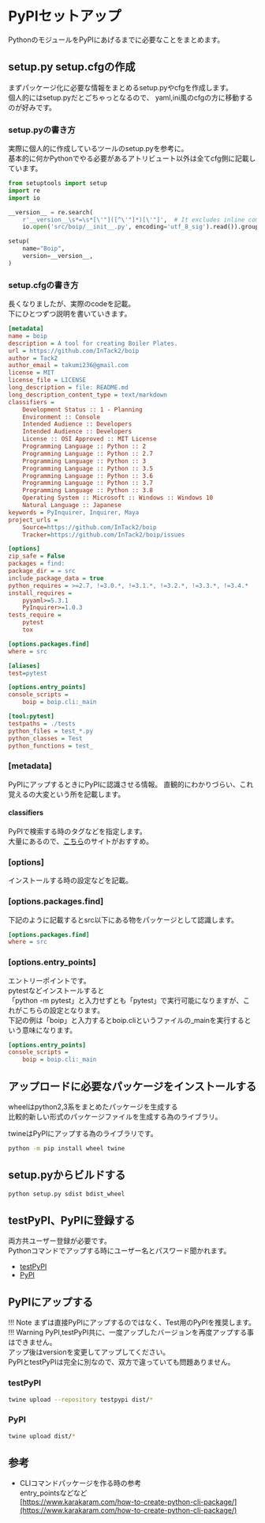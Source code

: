# PyPIセットアップ
PythonのモジュールをPyPIにあげるまでに必要なことをまとめます。

## setup.py setup.cfgの作成
まずパッケージ化に必要な情報をまとめるsetup.pyやcfgを作成します。  
個人的にはsetup.pyだとごちゃっとなるので、  yaml,ini風のcfgの方に移動するのが好みです。  

### setup.pyの書き方
実際に個人的に作成しているツールのsetup.pyを参考に。  
基本的に何かPythonでやる必要があるアトリビュート以外は全てcfg側に記載しています。  
```python
from setuptools import setup
import re
import io

__version__ = re.search(
    r'__version__\s*=\s*[\'"]([^\'"]*)[\'"]',  # It excludes inline comment too
    io.open('src/boip/__init__.py', encoding='utf_8_sig').read()).group(1)

setup(
    name="Boip",
    version=__version__,
)
```

### setup.cfgの書き方
長くなりましたが、実際のcodeを記載。  
下にひとつずつ説明を書いていきます。  
```ini
[metadata]
name = boip
description = A tool for creating Boiler Plates.
url = https://github.com/InTack2/boip
author = Tack2
author_email = takumi236@gmail.com
license = MIT
license_file = LICENSE
long_description = file: README.md
long_description_content_type = text/markdown
classifiers =
    Development Status :: 1 - Planning
    Environment :: Console
    Intended Audience :: Developers
    Intended Audience :: Developers
    License :: OSI Approved :: MIT License
    Programming Language :: Python :: 2
    Programming Language :: Python :: 2.7
    Programming Language :: Python :: 3
    Programming Language :: Python :: 3.5
    Programming Language :: Python :: 3.6
    Programming Language :: Python :: 3.7
    Programming Language :: Python :: 3.8
    Operating System :: Microsoft :: Windows :: Windows 10
    Natural Language :: Japanese
keywords = PyInquirer, Inquirer, Maya
project_urls =
    Source=https://github.com/InTack2/boip
    Tracker=https://github.com/InTack2/boip/issues

[options]
zip_safe = False
packages = find:
package_dir = = src
include_package_data = true
python_requires = >=2.7, !=3.0.*, !=3.1.*, !=3.2.*, !=3.3.*, !=3.4.*
install_requires =
    pyyaml>=5.3.1
    PyInquirer>=1.0.3
tests_require =
    pytest
    tox

[options.packages.find]
where = src

[aliases]
test=pytest

[options.entry_points]
console_scripts =
    boip = boip.cli:_main

[tool:pytest]
testpaths = ./tests
python_files = test_*.py
python_classes = Test
python_functions = test_
```
### [metadata]
PyPIにアップするときにPyPIに認識させる情報。
直観的にわかりづらい、これ覚えるの大変という所を記載します。  

#### classifiers
PyPIで検索する時のタグなどを指定します。  
大量にあるので、[こちら](https://pypi.org/classifiers/)のサイトがおすすめ。  

### [options]
インストールする時の設定などを記載。  

### [options.packages.find]
下記のように記載するとsrc以下にある物をパッケージとして認識します。  
```ini
[options.packages.find]
where = src
```

### [options.entry_points]
エントリーポイントです。  
pytestなどインストールすると  
「python -m pytest」と入力せずとも「pytest」で実行可能になりますが、これがこちらの設定となります。  
下記の例は「boip」と入力するとboip.cliというファイルの_mainを実行するという意味になります。  

```ini
[options.entry_points]
console_scripts =
    boip = boip.cli:_main
```

## アップロードに必要なパッケージをインストールする
wheelはpython2,3系をまとめたパッケージを生成する  
比較的新しい形式のパッケージファイルを生成する為のライブラリ。  
  
twineはPyPIにアップする為のライブラリです。  

``` bash
python -m pip install wheel twine
```

## setup.pyからビルドする
``` bash
python setup.py sdist bdist_wheel
```

## testPyPI、PyPIに登録する
両方共ユーザー登録が必要です。  
Pythonコマンドでアップする時にユーザー名とパスワード聞かれます。  
- [testPyPI](https://test.pypi.org/account/register/)  
- [PyPI](https://pypi.org/account/register/)  


## PyPIにアップする
!!! Note
    まずは直接PyPIにアップするのではなく、Test用のPyPIを推奨します。  
!!! Warning
    PyPI,testPyPI共に、一度アップしたバージョンを再度アップする事はできません。  
    アップ後はversionを変更してアップしてください。  
    PyPIとtestPyPIは完全に別なので、双方で違っていても問題ありません。  
### testPyPI
``` bash
twine upload --repository testpypi dist/*
```

### PyPI
``` bash
twine upload dist/*
```


## 参考
- CLIコマンドパッケージを作る時の参考  
entry_pointsなどなど  
[https://www.karakaram.com/how-to-create-python-cli-package/](https://www.karakaram.com/how-to-create-python-cli-package/)
